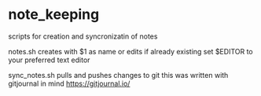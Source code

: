 # note_keeping
scripts for creation and syncronizatin of notes

notes.sh creates with $1 as name or edits if already existing
set $EDITOR to your preferred text editor

sync_notes.sh pulls and pushes changes to git
this was written with gitjournal in mind https://gitjournal.io/
